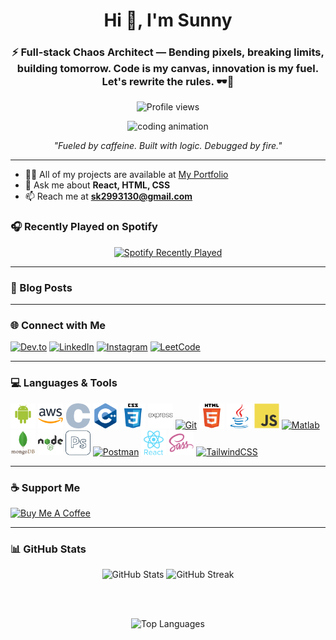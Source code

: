 <h1 align="center">Hi 👋, I'm Sunny</h1>
<h3 align="center">⚡ Full-stack Chaos Architect — Bending pixels, breaking limits, building tomorrow. Code is my canvas, innovation is my fuel. Let's rewrite the rules. 🕶️💾</h3>

<p align="center">
  <img src="https://komarev.com/ghpvc/?username=stxxcsxnny&label=Profile%20views&color=0e75b6&style=flat" alt="Profile views" />
</p>

<!-- 🌀 Animated GIF Section -->
<p align="center">
  <img src="https://i.pinimg.com/originals/58/ad/3b/58ad3b5dfe4c1f4e5940d8201982b415.gif" width="50%" alt="coding animation" />
</p>

<p align="center"><i>"Fueled by caffeine. Built with logic. Debugged by fire."</i></p>

---

- 👨‍💻 All of my projects are available at [My Portfolio](https://stxxcsxnny.github.io/portfolio/)
- 💬 Ask me about **React, HTML, CSS**
- 📫 Reach me at **sk2993130@gmail.com**


### 🎧 Recently Played on Spotify

<div align="center">
  <a href="https://open.spotify.com/user/sk2993130" target="_blank">
    <img src="https://spotify-recently-played-readme.vercel.app/api?user=sk2993130&count=1&width=600&height=150&cover_image=true&theme=default&show_time=true" alt="Spotify Recently Played" />
  </a>
</div>


---

### 📝 Blog Posts
<!-- BLOG-POST-LIST:START -->
<!-- BLOG-POST-LIST:END -->

---

### 🌐 Connect with Me
<p align="left">
  <a href="https://dev.to/stxxcsxnny" target="_blank"><img src="https://raw.githubusercontent.com/rahuldkjain/github-profile-readme-generator/master/src/images/icons/Social/devto.svg" alt="Dev.to" height="30" width="40" /></a>
  <a href="https://linkedin.com/in/sunny kumar" target="_blank"><img src="https://raw.githubusercontent.com/rahuldkjain/github-profile-readme-generator/master/src/images/icons/Social/linked-in-alt.svg" alt="LinkedIn" height="30" width="40" /></a>
  <a href="https://instagram.com/stxxcsxnny" target="_blank"><img src="https://raw.githubusercontent.com/rahuldkjain/github-profile-readme-generator/master/src/images/icons/Social/instagram.svg" alt="Instagram" height="30" width="40" /></a>
  <a href="https://www.leetcode.com/sk2993130" target="_blank"><img src="https://raw.githubusercontent.com/rahuldkjain/github-profile-readme-generator/master/src/images/icons/Social/leet-code.svg" alt="LeetCode" height="30" width="40" /></a>
</p>

---

### 💻 Languages & Tools
<p align="left">
  <a href="https://developer.android.com" target="_blank"><img src="https://raw.githubusercontent.com/devicons/devicon/master/icons/android/android-original-wordmark.svg" alt="Android" width="40" height="40"/></a>
  <a href="https://aws.amazon.com" target="_blank"><img src="https://raw.githubusercontent.com/devicons/devicon/master/icons/amazonwebservices/amazonwebservices-original-wordmark.svg" alt="AWS" width="40" height="40"/></a>
  <a href="https://www.cprogramming.com/" target="_blank"><img src="https://raw.githubusercontent.com/devicons/devicon/master/icons/c/c-original.svg" alt="C" width="40" height="40"/></a>
  <a href="https://www.w3schools.com/cpp/" target="_blank"><img src="https://raw.githubusercontent.com/devicons/devicon/master/icons/cplusplus/cplusplus-original.svg" alt="C++" width="40" height="40"/></a>
  <a href="https://www.w3schools.com/css/" target="_blank"><img src="https://raw.githubusercontent.com/devicons/devicon/master/icons/css3/css3-original-wordmark.svg" alt="CSS" width="40" height="40"/></a>
  <a href="https://expressjs.com" target="_blank"><img src="https://raw.githubusercontent.com/devicons/devicon/master/icons/express/express-original-wordmark.svg" alt="Express" width="40" height="40"/></a>
  <a href="https://git-scm.com/" target="_blank"><img src="https://www.vectorlogo.zone/logos/git-scm/git-scm-icon.svg" alt="Git" width="40" height="40"/></a>
  <a href="https://www.w3.org/html/" target="_blank"><img src="https://raw.githubusercontent.com/devicons/devicon/master/icons/html5/html5-original-wordmark.svg" alt="HTML" width="40" height="40"/></a>
  <a href="https://www.java.com" target="_blank"><img src="https://raw.githubusercontent.com/devicons/devicon/master/icons/java/java-original.svg" alt="Java" width="40" height="40"/></a>
  <a href="https://developer.mozilla.org/en-US/docs/Web/JavaScript" target="_blank"><img src="https://raw.githubusercontent.com/devicons/devicon/master/icons/javascript/javascript-original.svg" alt="JavaScript" width="40" height="40"/></a>
  <a href="https://www.mathworks.com/" target="_blank"><img src="https://upload.wikimedia.org/wikipedia/commons/2/21/Matlab_Logo.png" alt="Matlab" width="40" height="40"/></a>
  <a href="https://www.mongodb.com/" target="_blank"><img src="https://raw.githubusercontent.com/devicons/devicon/master/icons/mongodb/mongodb-original-wordmark.svg" alt="MongoDB" width="40" height="40"/></a>
  <a href="https://nodejs.org" target="_blank"><img src="https://raw.githubusercontent.com/devicons/devicon/master/icons/nodejs/nodejs-original-wordmark.svg" alt="Node.js" width="40" height="40"/></a>
  <a href="https://www.photoshop.com/en" target="_blank"><img src="https://raw.githubusercontent.com/devicons/devicon/master/icons/photoshop/photoshop-line.svg" alt="Photoshop" width="40" height="40"/></a>
  <a href="https://postman.com" target="_blank"><img src="https://www.vectorlogo.zone/logos/getpostman/getpostman-icon.svg" alt="Postman" width="40" height="40"/></a>
  <a href="https://reactjs.org/" target="_blank"><img src="https://raw.githubusercontent.com/devicons/devicon/master/icons/react/react-original-wordmark.svg" alt="React" width="40" height="40"/></a>
  <a href="https://sass-lang.com" target="_blank"><img src="https://raw.githubusercontent.com/devicons/devicon/master/icons/sass/sass-original.svg" alt="Sass" width="40" height="40"/></a>
  <a href="https://tailwindcss.com/" target="_blank"><img src="https://www.vectorlogo.zone/logos/tailwindcss/tailwindcss-icon.svg" alt="TailwindCSS" width="40" height="40"/></a>
</p>

---

### ☕ Support Me
<p>
  <a href="https://www.buymeacoffee.com/stxxcsxnny">
    <img src="https://cdn.buymeacoffee.com/buttons/v2/default-yellow.png" height="50" width="210" alt="Buy Me A Coffee" />
  </a>
</p>

---

### 📊 GitHub Stats

<div align="center">

  <img src="https://github-readme-stats.vercel.app/api?username=stxxcsxnny&show_icons=true&locale=en&theme=highcontrast" alt="GitHub Stats" width="45%" /> 
  <img src="https://github-readme-streak-stats.herokuapp.com/?user=stxxcsxnny&theme=highcontrast" alt="GitHub Streak" width="48%" />

  <br/><br/>

  <img src="https://github-readme-stats.vercel.app/api/top-langs?username=stxxcsxnny&show_icons=true&locale=en&layout=compact&theme=highcontrast" alt="Top Languages" width="60%" />

</div>



